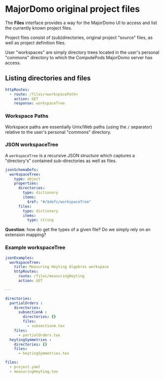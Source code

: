# MajorDomo original project files

<!-- toc -->

The **Files** interface provides a way for the MajorDomo UI to access and 
list the currently known project files. 

Project files consist of (sub)directories, original project "source" 
files, as well as project definition files. 

User "workspaces" are simply directory trees located in the user's 
personal "commons" directory to which the ComputePods MajorDomo server has 
access. 

## Listing directories and files

```yaml
httpRoutes:
  - route: /files/<workspacePath>
    action: GET
    response: workspaceTree
```
### Workspace Paths

Workspace paths are essentially Unix/Web paths (using the `/` separator) 
relative to the user's personal "commons" directory. 

### JSON workspaceTree

A `workspaceTree` is a recursive JSON structure which captures a 
"directory's" contained sub-directories as well as files. 

```yaml
jsonSchemaDefs:
  workspaceTree:
    type: object
    properties:
      directories:
        type: dictionary
        items:
          $ref: "#/$defs/workspaceTree"
      files:
        type: dictionary
        items:
          type: string
```

**Question**: how do get the types of a given file? Do we simply rely on 
an extension mapping? 


### Example workspaceTree

```yaml
jsonExamples:
  workspaceTree:
    title: Measuring Heyting Algebras workspace
    httpRoutes:
      route: /files/measuringHeyting
      action: GET

---

directories:
  partialOrders :
    directories:
      subsectionA :
        directories: {}
        files:
          - subsectionA.tex
    files:
      - partialOrders.tex
  heytingSymmetries :
    directories: {}
    files:
      - heytingSymmetries.tex

files:
  - project.yaml
  - measuringHeyting.tex

```